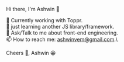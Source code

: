 Hi there, I'm Ashwin 👋

🔭 Currently working with Toppr.\
🌱 just learning another JS library/framework.\
💬 Ask/Talk to me about front-end engineering.\
📫 How to reach me: ashwinvem@gmail.com.\


Cheers 🥂,
Ashwin 😀
